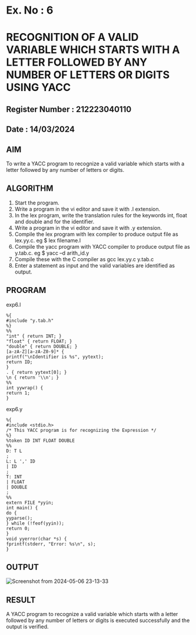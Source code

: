 # Ex. No : 6	
# RECOGNITION OF A VALID VARIABLE WHICH STARTS WITH A LETTER FOLLOWED BY ANY NUMBER OF LETTERS OR DIGITS USING YACC
## Register Number : 212223040110
## Date : 14/03/2024

## AIM   
To write a YACC program to recognize a valid variable which starts with a letter followed by any number of letters or digits.

## ALGORITHM
1.	Start the program.
2.	Write a program in the vi editor and save it with .l extension.
3.	In the lex program, write the translation rules for the keywords int, float and double and for the identifier.
4.	Write a program in the vi editor and save it with .y extension.
5.	Compile the lex program with lex compiler to produce output file as lex.yy.c. eg $ lex filename.l
6.	Compile the yacc program with YACC compiler to produce output file as y.tab.c. eg $ yacc –d arith_id.y
7.	Compile these with the C compiler as gcc lex.yy.c y.tab.c
8.	Enter a statement as input and the valid variables are identified as output.

## PROGRAM

exp6.l

	%{
	#include "y.tab.h"
	%}
	%%
	"int" { return INT; }
	"float" { return FLOAT; }
	"double" { return DOUBLE; }
	[a-zA-Z][a-zA-Z0-9]* {
	printf("\nIdentifier is %s", yytext);
	return ID;
	}
	. { return yytext[0]; }
	\n { return '\\n'; }
	%%
	int yywrap() {
	return 1;
	}

exp6.y

	%{
	#include <stdio.h>
	/* This YACC program is for recognizing the Expression */
	%}
	%token ID INT FLOAT DOUBLE
	%%
	D: T L
	;
	L: L ',' ID
	| ID
	;
	T: INT
	| FLOAT
	| DOUBLE
	;
	%%
	extern FILE *yyin;
	int main() {
	do {
	yyparse();
	} while (!feof(yyin));
	return 0;
	}
	void yyerror(char *s) {
	fprintf(stderr, "Error: %s\n", s);
	}

## OUTPUT 
![Screenshot from 2024-05-06 23-13-33](https://github.com/MALENIMURUGAN/19CS409-Compiler-Design-Lab/assets/144870675/1aefdc93-79f7-4e71-95d1-d995eeb7efd1)




## RESULT
A  YACC program to recognize a valid variable which starts with a letter followed by any number of letters or digits is executed successfully and the output is verified.


